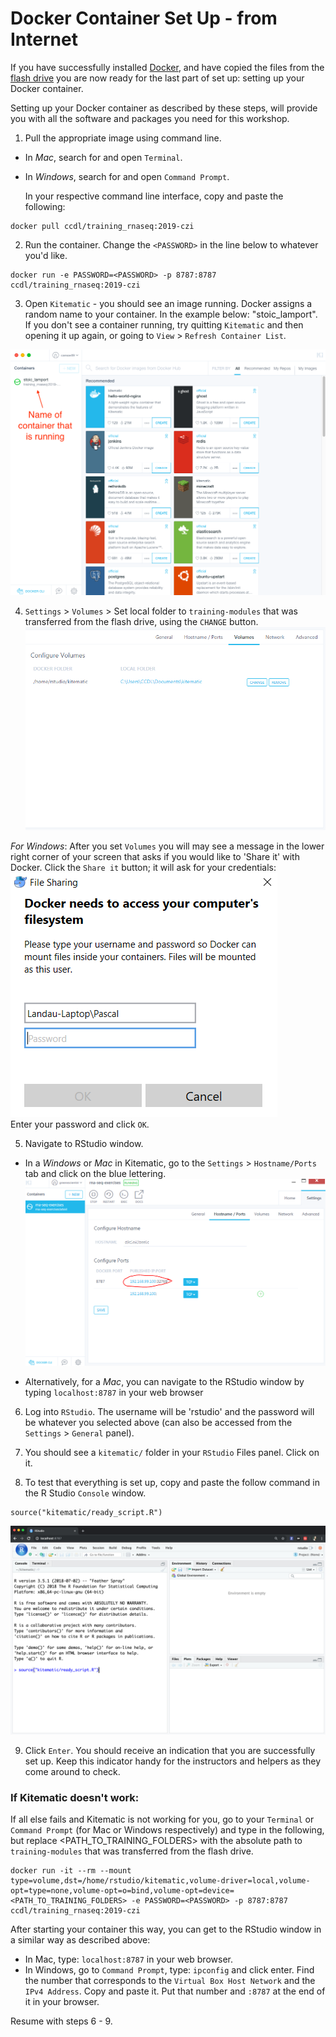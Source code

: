 # Docker Container Set Up - from Internet

If you have successfully installed [Docker](https://github.com/AlexsLemonade/training-modules/blob/master/docker-install/README.md),
and have copied the files from the [flash drive](flashdrive-instructions.md)
you are now ready for the last part of set up: setting up your Docker container.   

Setting up your Docker container as described by these steps, will
provide you with all the software and packages you need for this workshop.

1. Pull the appropriate image using command line.

- In *Mac*, search for and open `Terminal`.
- In *Windows*, search for and open `Command Prompt`.

  In your respective command line interface, copy and paste the following:
```
docker pull ccdl/training_rnaseq:2019-czi
```

2. Run the container. Change the `<PASSWORD>` in the line below to whatever you'd
  like.
```
docker run -e PASSWORD=<PASSWORD> -p 8787:8787 ccdl/training_rnaseq:2019-czi
```

3. Open `Kitematic` - you should see an image running. Docker assigns a random
name to your container. In the example below: "stoic_lamport".
If you don't see a container running, try quitting `Kitematic` and then opening it
up again, or going to `View` > `Refresh Container List`.

![](screenshots/container_running.png)

4. `Settings` > `Volumes` > Set local folder to `training-modules` that was
transferred from the flash drive, using the `CHANGE` button.
![Folder](screenshots/all-02-volume.png)

*For Windows*: After you set `Volumes` you will may see a message in the
lower right corner of your screen that asks if you would like to 'Share it'
with Docker.
Click the `Share it` button; it will ask for your credentials:  
![Folder](screenshots/docker_permission_windows.png)  
Enter your password and click `OK`.

5. Navigate to RStudio window.

  - In a *Windows* or *Mac* in Kitematic, go to the `Settings` > `Hostname/Ports`
    tab and click on the blue lettering.
![Folder](screenshots/all-01-network.png)

  - Alternatively, for a *Mac*, you can navigate to the RStudio window by typing
    `localhost:8787` in your web browser

6. Log into `RStudio`. The username will be 'rstudio' and the password will be
whatever you selected above (can also be accessed from the `Settings` >
`General` panel).

7. You should see a `kitematic/` folder in your `RStudio` Files panel. Click on
it.

8. To test that everything is set up, copy and paste the follow command in the
R Studio `Console` window.

```
source("kitematic/ready_script.R")
```

![Ready](screenshots/ready_command.png)

9. Click `Enter`. You should receive an indication that you are successfully set
up. Keep this indicator handy for the instructors and helpers as they come around
to check.

### If Kitematic doesn't work:

If all else fails and Kitematic is not working for you, go to your `Terminal` or
`Command Prompt` (for Mac or Windows respectively) and type in the following, but
replace <PATH_TO_TRAINING_FOLDERS> with the absolute path to
`training-modules` that was transferred from the flash drive.
```
docker run -it --rm --mount type=volume,dst=/home/rstudio/kitematic,volume-driver=local,volume-opt=type=none,volume-opt=o=bind,volume-opt=device=<PATH_TO_TRAINING_FOLDERS> -e PASSWORD=<PASSWORD> -p 8787:8787 ccdl/training_rnaseq:2019-czi
```
After starting your container this way, you can get to the RStudio window in
a similar way as described above:
- In Mac, type: `localhost:8787` in your web browser.
- In Windows, go to `Command Prompt`, type: `ipconfig` and click enter.
  Find the number that corresponds to the `Virtual Box Host Network` and the
  `IPv4 Address`. Copy and paste it.
  Put that number and `:8787` at the end of it in your browser.

Resume with steps 6 - 9.
